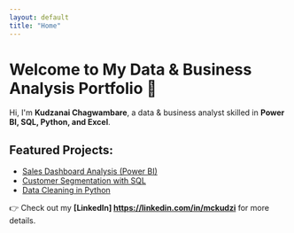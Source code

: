```yaml
---
layout: default
title: "Home"
---
```


# Welcome to My Data & Business Analysis Portfolio 👋

Hi, I'm **Kudzanai Chagwambare**, a data & business analyst skilled in **Power BI, SQL, Python, and Excel**.

## Featured Projects:
- [Sales Dashboard Analysis (Power BI)](https://github.com/yourgithubusername/sales-analysis)
- [Customer Segmentation with SQL](https://github.com/yourgithubusername/customer-segmentation)
- [Data Cleaning in Python](https://github.com/yourgithubusername/data-cleaning)

👉 Check out my **[LinkedIn] https://linkedin.com/in/mckudzi** for more details.
